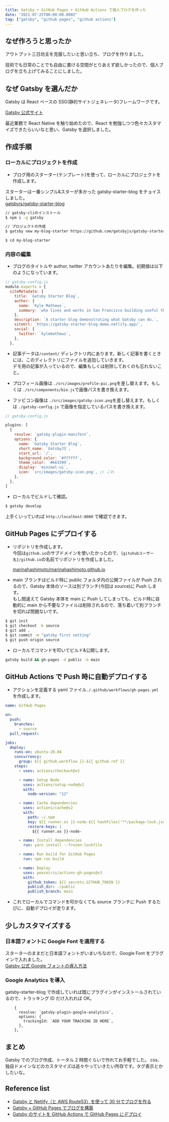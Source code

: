```yaml
---
title: Gatsby + GitHub Pages + GitHub Actions で個人ブログを作った
date: "2021-07-25T00:00:00.000Z"
tag: ["gatsby", "github pages", "github actions"]
---
```


## なぜ作ろうと思ったか

アウトプット三日坊主を克服したいと思い立ち、ブログを作りました。

技術でも日常のことでも自由に書ける空間がとりあえず欲しかったので、個人ブログを立ち上げてみることにしました。

## なぜ Gatsby を選んだか

Gatsby は React ベースの SSG(静的サイトジェネレータ)フレームワークです。

[Gatsby 公式サイト](https://www.gatsbyjs.com/)

最近業務で React Native を触り始めたので、React を勉強しつつ色々カスタマイズできたらいいなと思い、Gatsby を選択しました。

## 作成手順

### ローカルにプロジェクトを作成

- ブログ用のスターター(テンプレート)を使って、ローカルにプロジェクトを作成します。

スターターは一番シンプル&スターが多かった gatsby-starter-blog をチョイスしました。  
[gatsbyjs/gatsby-starter-blog](https://github.com/gatsbyjs/gatsby-starter-blog)

```bash
// gatsby-cliのインストール
$ npm i -g gatsby

// プロジェクトの作成
$ gatsby new my-blog-starter https://github.com/gatsbyjs/gatsby-starter-blog

$ cd my-blog-starter
```

### 内容の編集

- ブログのタイトルや author, twitter アカウントあたりを編集。初期値は以下のようになっています。

```js
// gatsby-config.js
module.exports = {
  siteMetadata: {
    title: `Gatsby Starter Blog`,
    author: {
      name: `Kyle Mathews`,
      summary: `who lives and works in San Francisco building useful things.`,
    },
    description: `A starter blog demonstrating what Gatsby can do.`,
    siteUrl: `https://gatsby-starter-blog-demo.netlify.app/`,
    social: {
      twitter: `kylemathews`,
    },
  },
```

- 記事データは`/content/` ディレクトリ内にあります。新しく記事を書くときには、このディレクトリにファイルを追加していきます。  
  デモ用の記事が入っているので、編集もしくは削除しておくのも忘れないこと。

- プロフィール画像は `./src/images/profile-pic.png`を差し替えます。もしくは `./src/components/bio.js`で画像パスを書き換えます。

- ファビコン画像は `./src/images/gatsby-icon.png`を差し替えます。もしくは `./gatsby-config.js` で画像を指定しているパスを書き換えます。

```js
// gatsby-config.js

plugins: [
  {
    resolve: `gatsby-plugin-manifest`,
    options: {
      name: `Gatsby Starter Blog`,
      short_name: `GatsbyJS`,
      start_url: `/`,
      background_color: `#ffffff`,
      theme_color: `#663399`,
      display: `minimal-ui`,
      icon: `src/images/gatsby-icon.png`, // これ
    },
  },
]
```

- ローカルでビルドして確認。

```bash
$ gatsby develop
```

上手くいっていれば `http://localhost:8000` で確認できます。

## GitHub Pages にデプロイする

- リポジトリを作成します。  
  今回は`github.io`のサブドメインを使いたかったので、`{gituhubユーザー名}/github.io`の名前でリポジトリを作成しました。

  [marinahashimoto/marinahashimoto.github.io](https://github.com/marinahashimoto/marinahashimoto.github.io)

- main ブランチはビルド時に public フォルダ内の公開ファイルが Push されるので、Gatsby 本体のソースは別ブランチ(今回は source)に Push します。  
  もし間違えて Gatsby 本体を main に Push してしまっても、ビルド時に自動的に main から不要なファイルは削除されるので、落ち着いて別ブランチを切れば問題ないです。

```bash
$ git init
$ git checkout -b source
$ git add .
$ git commit -m "gatsby first setting"
$ git push origin source
```

- ローカルでコマンドを叩いてビルド&公開します。

```bash
gatsby build && gh-pages -d public -b main
```

## GitHub Actions で Push 時に自動デプロイする

- アクションを定義する yaml ファイル`./.github/workflows/gh-pages.yml` を作成します。

```yml
name: GitHub Pages

on:
  push:
    branches:
      - source
  pull_request:

jobs:
  deploy:
    runs-on: ubuntu-20.04
    concurrency:
      group: ${{ github.workflow }}-${{ github.ref }}
    steps:
      - uses: actions/checkout@v2

      - name: Setup Node
        uses: actions/setup-node@v2
        with:
          node-version: "12"

      - name: Cache dependencies
        uses: actions/cache@v2
        with:
          path: ~/.npm
          key: ${{ runner.os }}-node-${{ hashFiles('**/package-lock.json') }}
          restore-keys: |
            ${{ runner.os }}-node-

      - name: Install dependencies
        run: yarn install --frozen-lockfile

      - name: Run build for GitHub Pages
        run: npm run build

      - name: Deploy
        uses: peaceiris/actions-gh-pages@v3
        with:
          github_token: ${{ secrets.GITHUB_TOKEN }}
          publish_dir: ./public
          publish_branch: main
```

- これでローカルでコマンドを叩かなくても source ブランチに Push するたびに、自動デプロイが走ります。

## 少しカスタマイズする

### 日本語フォントに Google Font を適用する

スターターのままだと日本語フォントがいまいちなので、Google Font をプラグインで入れました。  
[Gatsby 公式 Google フォントの導入方法](https://www.gatsbyjs.com/docs/recipes/styling-css/#using-google-fonts)

### Google Analytics を導入

gatsby-starter-blog で作成していれば既にプラグインがインストールされているので、トラッキング ID だけ入れれば OK。

```
    {
      resolve: `gatsby-plugin-google-analytics`,
      options: {
        trackingId: `ADD YOUR TRACKING ID HERE`,
      },
    },
```

## まとめ

Gatsby でのブログ作成、トータル 2 時間ぐらいで作れてお手軽でした。
css、独自ドメインなどのカスタマイズは追々やっていきたい所存です。タグ表示とかしたいな。

## Reference list

- [Gatsby と Netlify（と AWS Route53）を使って 30 分でブログを作る](https://zenn.dev/tossy_yukky/articles/3681a314b3f6ef86a4cf)
- [Gatsby + GitHub Pages でブログを構築](https://suzukalight.com/blog/posts/2019-06-29-hello-world)
- [Gatsby のサイトを GitHub Actions で GitHub Pages にデプロイ](https://qiita.com/peaceiris/items/2f6d83802f2aefa66f9d)
